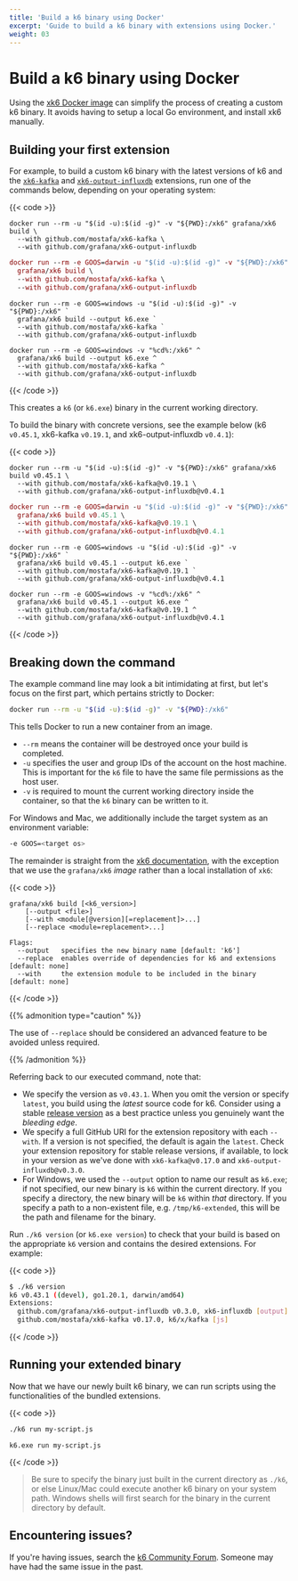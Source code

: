 ```yaml
---
title: 'Build a k6 binary using Docker'
excerpt: 'Guide to build a k6 binary with extensions using Docker.'
weight: 03
---
```


# Build a k6 binary using Docker

Using the [xk6 Docker image](https://hub.docker.com/r/grafana/xk6/) can simplify the process of creating a custom k6 binary. It avoids having to setup a local Go environment, and install xk6 manually.

## Building your first extension

For example, to build a custom k6 binary with the latest versions of k6 and the [`xk6-kafka`](https://github.com/mostafa/xk6-kafka) and [`xk6-output-influxdb`](https://github.com/grafana/xk6-output-influxdb) extensions, run one of the commands below, depending on your operating system:

{{< code >}}
```linux
docker run --rm -u "$(id -u):$(id -g)" -v "${PWD}:/xk6" grafana/xk6 build \
  --with github.com/mostafa/xk6-kafka \
  --with github.com/grafana/xk6-output-influxdb
```

```mac
docker run --rm -e GOOS=darwin -u "$(id -u):$(id -g)" -v "${PWD}:/xk6" \
  grafana/xk6 build \
  --with github.com/mostafa/xk6-kafka \
  --with github.com/grafana/xk6-output-influxdb
```

```windows-powershell
docker run --rm -e GOOS=windows -u "$(id -u):$(id -g)" -v "${PWD}:/xk6" `
  grafana/xk6 build --output k6.exe `
  --with github.com/mostafa/xk6-kafka `
  --with github.com/grafana/xk6-output-influxdb
```

```windows
docker run --rm -e GOOS=windows -v "%cd%:/xk6" ^
  grafana/xk6 build --output k6.exe ^
  --with github.com/mostafa/xk6-kafka ^
  --with github.com/grafana/xk6-output-influxdb
```
{{< /code >}}

This creates a `k6` (or `k6.exe`) binary in the current working directory.

To build the binary with concrete versions, see the example below (k6 `v0.45.1`, xk6-kafka `v0.19.1`, and xk6-output-influxdb `v0.4.1`):

{{< code >}}
```linux
docker run --rm -u "$(id -u):$(id -g)" -v "${PWD}:/xk6" grafana/xk6 build v0.45.1 \
  --with github.com/mostafa/xk6-kafka@v0.19.1 \
  --with github.com/grafana/xk6-output-influxdb@v0.4.1
```

```mac
docker run --rm -e GOOS=darwin -u "$(id -u):$(id -g)" -v "${PWD}:/xk6" \
  grafana/xk6 build v0.45.1 \
  --with github.com/mostafa/xk6-kafka@v0.19.1 \
  --with github.com/grafana/xk6-output-influxdb@v0.4.1
```

```windows-powershell
docker run --rm -e GOOS=windows -u "$(id -u):$(id -g)" -v "${PWD}:/xk6" `
  grafana/xk6 build v0.45.1 --output k6.exe `
  --with github.com/mostafa/xk6-kafka@v0.19.1 `
  --with github.com/grafana/xk6-output-influxdb@v0.4.1
```

```windows
docker run --rm -e GOOS=windows -v "%cd%:/xk6" ^
  grafana/xk6 build v0.45.1 --output k6.exe ^
  --with github.com/mostafa/xk6-kafka@v0.19.1 ^
  --with github.com/grafana/xk6-output-influxdb@v0.4.1
```
{{< /code >}}

## Breaking down the command

The example command line may look a bit intimidating at first, but let's focus on the first part, which pertains strictly to Docker:

```bash
docker run --rm -u "$(id -u):$(id -g)" -v "${PWD}:/xk6"
```

This tells Docker to run a new container from an image.

- `--rm` means the container will be destroyed once your build is completed.
- `-u` specifies the user and group IDs of the account on the host machine. This is important for the `k6` file to have the same file permissions as the host user.
- `-v` is required to mount the current working directory inside the container, so that the `k6` binary can be written to it.

For Windows and Mac, we additionally include the target system as an environment variable:

```bash
-e GOOS=<target os>
```

The remainder is straight from the [xk6 documentation](https://github.com/grafana/xk6/#command-usage), with the exception that we use the `grafana/xk6` _image_ rather than a local installation of `xk6`:

{{< code >}}

```plain
grafana/xk6 build [<k6_version>]
    [--output <file>]
    [--with <module[@version][=replacement]>...]
    [--replace <module=replacement>...]

Flags:
  --output   specifies the new binary name [default: 'k6']
  --replace  enables override of dependencies for k6 and extensions [default: none]
  --with     the extension module to be included in the binary [default: none]
```

{{< /code >}}

{{% admonition type="caution" %}}

The use of `--replace` should be considered an advanced feature to be avoided unless required.

 {{% /admonition %}}

Referring back to our executed command, note that:

- We specify the version as `v0.43.1`. When you omit the version or specify `latest`, you build using the _latest_ source code for k6.
  Consider using a stable [release version](https://github.com/grafana/k6/releases) as a best practice unless you genuinely want the _bleeding edge_.
- We specify a full GitHub URI for the extension repository with each `--with`.
  If a version is not specified, the default is again the `latest`.
  Check your extension repository for stable release versions, if available, to lock in your version as we've done with `xk6-kafka@v0.17.0` and `xk6-output-influxdb@v0.3.0`.
- For Windows, we used the `--output` option to name our result as `k6.exe`; if not specified, our new binary is `k6` within the current directory.
  If you specify a directory, the new binary will be `k6` within _that_ directory.
  If you specify a path to a non-existent file, e.g. `/tmp/k6-extended`, this will be the path and filename for the binary.

Run `./k6 version` (or `k6.exe version`) to check that your build is based on the appropriate `k6` version and contains the desired extensions. For example:

{{< code >}}

```bash
$ ./k6 version
k6 v0.43.1 ((devel), go1.20.1, darwin/amd64)
Extensions:
  github.com/grafana/xk6-output-influxdb v0.3.0, xk6-influxdb [output]
  github.com/mostafa/xk6-kafka v0.17.0, k6/x/kafka [js]
```

{{< /code >}}

## Running your extended binary

Now that we have our newly built k6 binary, we can run scripts using the functionalities
of the bundled extensions.

{{< code >}}

```bash
./k6 run my-script.js
```

```batch
k6.exe run my-script.js
```

{{< /code >}}

> Be sure to specify the binary just built in the current directory as `./k6`, or else
> Linux/Mac could execute another k6 binary on your system path. Windows shells will
> first search for the binary in the current directory by default.

## Encountering issues?

If you're having issues, search the [k6 Community Forum](https://community.grafana.com/c/grafana-k6/extensions/82).
Someone may have had the same issue in the past.

